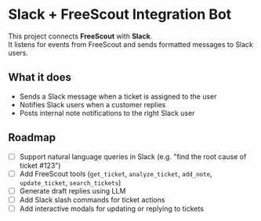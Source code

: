 # Slack + FreeScout Integration Bot

This project connects **FreeScout** with **Slack**.  
It listens for events from FreeScout and sends formatted messages to Slack users.

## What it does
- Sends a Slack message when a ticket is assigned to the user
- Notifies Slack users when a customer replies
- Posts internal note notifications to the right Slack user

## Roadmap
- [ ] Support natural language queries in Slack (e.g. "find the root cause of ticket #123")
- [ ] Add FreeScout tools (`get_ticket`, `analyze_ticket`, `add_note`, `update_ticket`, `search_tickets`)
- [ ] Generate draft replies using LLM
- [ ] Add Slack slash commands for ticket actions
- [ ] Add interactive modals for updating or replying to tickets
